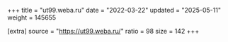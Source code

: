 +++
title = "ut99.weba.ru"
date = "2022-03-22"
updated = "2025-05-11"
weight = 145655

[extra]
source = "https://ut99.weba.ru/"
ratio = 98
size = 142
+++
